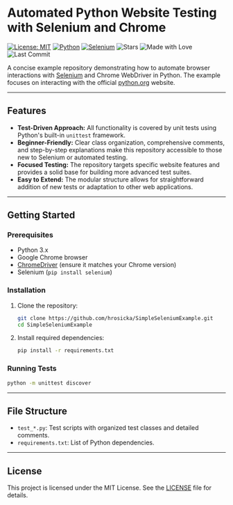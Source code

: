 # Automated Python Website Testing with Selenium and Chrome

[![License: MIT](https://img.shields.io/badge/License-MIT-yellow.svg)](./LICENSE)
[![Python](https://img.shields.io/badge/Python-3.x-blue.svg)](https://www.python.org/)
[![Selenium](https://img.shields.io/badge/Selenium-Automation-green)](https://www.selenium.dev/)
![Stars](https://img.shields.io/github/stars/hrosicka/SimpleSeleniumExample)
![Made with Love](https://img.shields.io/badge/Made%20with-%E2%9D%A4-red)
![Last Commit](https://img.shields.io/github/last-commit/hrosicka/SimpleSeleniumExample)

A concise example repository demonstrating how to automate browser interactions with [Selenium](https://www.selenium.dev/) and Chrome WebDriver in Python. The example focuses on interacting with the official [python.org](https://www.python.org/) website.

---

## Features

- **Test-Driven Approach:** All functionality is covered by unit tests using Python's built-in `unittest` framework.
- **Beginner-Friendly:** Clear class organization, comprehensive comments, and step-by-step explanations make this repository accessible to those new to Selenium or automated testing.
- **Focused Testing:** The repository targets specific website features and provides a solid base for building more advanced test suites.
- **Easy to Extend:** The modular structure allows for straightforward addition of new tests or adaptation to other web applications.

---

## Getting Started

### Prerequisites

- Python 3.x
- Google Chrome browser
- [ChromeDriver](https://sites.google.com/a/chromium.org/chromedriver/) (ensure it matches your Chrome version)
- Selenium (`pip install selenium`)

### Installation

1. Clone the repository:
   ```sh
   git clone https://github.com/hrosicka/SimpleSeleniumExample.git
   cd SimpleSeleniumExample
   ```
2. Install required dependencies:
   ```sh
   pip install -r requirements.txt
   ```

### Running Tests

```sh
python -m unittest discover
```

---

## File Structure

- `test_*.py`: Test scripts with organized test classes and detailed comments.
- `requirements.txt`: List of Python dependencies.

---

## License

This project is licensed under the MIT License. See the [LICENSE](./LICENSE) file for details.

